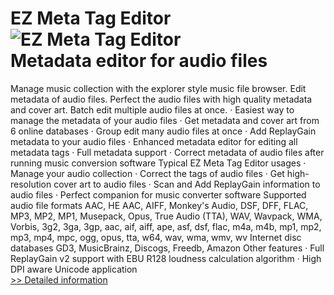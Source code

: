 # EZ Meta Tag Editor<br />![EZ Meta Tag Editor](https://mycommerce.akamaized.net/api/pimages/P300869544/BIG/300869544.PNG)<br />Metadata editor for audio files
Manage music collection with the explorer style music file browser. Edit metadata of audio files. Perfect the audio files with high quality metadata and cover art. Batch edit multiple audio files at once.
· Easiest way to manage the metadata of your audio files
· Get metadata and cover art from 6 online databases
· Group edit many audio files at once
· Add ReplayGain metadata to your audio files
· Enhanced metadata editor for editing all metadata tags
· Full metadata support
· Correct metadata of audio files after running music conversion software
Typical EZ Meta Tag Editor usages
· Manage your audio collection
· Correct the tags of audio files
· Get high-resolution cover art to audio files
· Scan and Add ReplayGain information to audio files
· Perfect companion for music converter software
Supported audio file formats
AAC, HE AAC, AIFF, Monkey's Audio, DSF, DFF, FLAC, MP3, MP2, MP1, Musepack, Opus, True Audio (TTA), WAV, Wavpack, WMA, Vorbis, 3g2, 3ga, 3gp, aac, aif, aiff, ape, asf, dsf, flac, m4a, m4b, mp1, mp2, mp3, mp4, mpc, ogg, opus, tta, w64, wav, wma, wmv, wv
Internet disc databases
GD3, MusicBrainz, Discogs, Freedb, Amazon
Other features
· Full ReplayGain v2 support with EBU R128 loudness calculation algorithm · High DPI aware Unicode application<br />[>> Detailed information](https://secure.shareit.com/shareit/product.html?productid=300869544&affiliateid=200057808)
